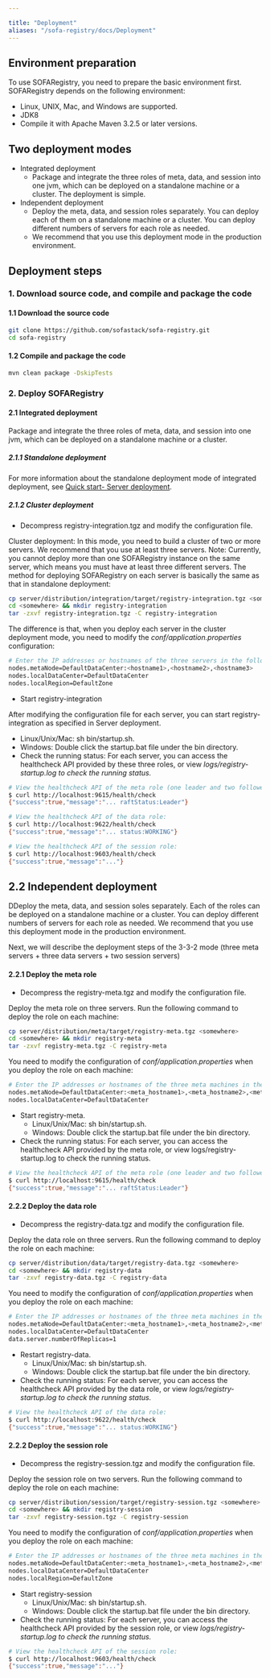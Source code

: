 ```yaml
---

title: "Deployment"
aliases: "/sofa-registry/docs/Deployment"
---
```


## Environment preparation

To use SOFARegistry, you need to prepare the basic environment first. SOFARegistry depends on the following environment:

* Linux, UNIX, Mac, and Windows are supported.
* JDK8
* Compile it with Apache Maven 3.2.5 or later versions.

## Two deployment modes

* Integrated deployment
   * Package and integrate the three roles of meta, data, and session into one jvm, which can be deployed on a standalone machine or a cluster. The deployment is simple.
* Independent deployment
   * Deploy the meta, data, and session roles separately. You can deploy each of them on a standalone machine or a cluster. You can deploy different numbers of servers for each role as needed.
   * We recommend that you use this deployment mode in the production environment.

## Deployment steps

### 1. Download source code, and compile and package the code

#### 1.1 Download the source code

```bash
git clone https://github.com/sofastack/sofa-registry.git
cd sofa-registry
```

#### 1.2 Compile and package the code

```bash
mvn clean package -DskipTests
```

### 2. Deploy SOFARegistry

#### 2.1 Integrated deployment

Package and integrate the three roles of meta, data, and session into one jvm, which can be deployed on a standalone machine or a cluster. 

##### 2.1.1 Standalone deployment

For more information about the standalone deployment mode of integrated deployment, see [Quick start- Server deployment](../server-quick-start).

##### 2.1.2 Cluster deployment

* Decompress registry-integration.tgz and modify the configuration file.

Cluster deployment: In this mode, you need to build a cluster of two or more servers. We recommend that you use at least three servers. Note: Currently, you cannot deploy more than one SOFARegistry instance on the same server, which means you must have at least three different servers. The method for deploying SOFARegistry on each server is basically the same as that in standalone deployment:

```bash
cp server/distribution/integration/target/registry-integration.tgz <somewhere>
cd <somewhere> && mkdir registry-integration 
tar -zxvf registry-integration.tgz -C registry-integration
```

The difference is that, when you deploy each server in the cluster deployment mode, you need to modify the *conf/application.properties* configuration:

```bash
# Enter the IP addresses or hostnames of the three servers in the following fields (the hostname will be resolved to the IP address within SOFARegistry)
nodes.metaNode=DefaultDataCenter:<hostname1>,<hostname2>,<hostname3>
nodes.localDataCenter=DefaultDataCenter
nodes.localRegion=DefaultZone
```

* Start registry-integration

After modifying the configuration file for each server, you can start registry-integration as specified in Server deployment.

* Linux/Unix/Mac: sh bin/startup.sh.
* Windows: Double click the startup.bat file under the bin directory.
* Check the running status: For each server, you can access the healthcheck API provided by these three roles, or view *logs/registry-startup.log to check the running status.*

```bash
# View the healthcheck API of the meta role (one leader and two followers):
$ curl http://localhost:9615/health/check
{"success":true,"message":"... raftStatus:Leader"}

# View the healthcheck API of the data role:
$ curl http://localhost:9622/health/check
{"success":true,"message":"... status:WORKING"}

# View the healthcheck API of the session role:
$ curl http://localhost:9603/health/check
{"success":true,"message":"..."}
```

## 2.2 Independent deployment

DDeploy the meta, data, and session soles separately. Each of the roles can be deployed on a standalone machine or a cluster. You can deploy different numbers of servers for each role as needed. We recommend that you use this deployment mode in the production environment.

Next, we will describe the deployment steps of the 3-3-2 mode (three meta servers + three data servers + two session servers)

#### 2.2.1 Deploy the meta role

* Decompress the registry-meta.tgz and modify the configuration file.

Deploy the meta role on three servers. Run the following command to deploy the role on each machine:

```bash
cp server/distribution/meta/target/registry-meta.tgz <somewhere>
cd <somewhere> && mkdir registry-meta 
tar -zxvf registry-meta.tgz -C registry-meta
```

You need to modify the configuration of *conf/application.properties* when you deploy the role on each machine:

```bash
# Enter the IP addresses or hostnames of the three meta machines in the following fields (the hostname will be resolved to the IP address within SOFARegistry).
nodes.metaNode=DefaultDataCenter:<meta_hostname1>,<meta_hostname2>,<meta_hostname3>
nodes.localDataCenter=DefaultDataCenter
```

* Start registry-meta.
   * Linux/Unix/Mac: sh bin/startup.sh.
   * Windows: Double click the startup.bat file under the bin directory.
* Check the running status: For each server, you can access the healthcheck API provided by the meta role, or view logs/registry-startup.log to check the running status.

```bash
# View the healthcheck API of the meta role (one leader and two followers):
$ curl http://localhost:9615/health/check
{"success":true,"message":"... raftStatus:Leader"}
```

#### 2.2.2 Deploy the data role

* Decompress the registry-data.tgz and modify the configuration file.

Deploy the data role on three servers. Run the following command to deploy the role on each machine:

```bash
cp server/distribution/data/target/registry-data.tgz <somewhere>
cd <somewhere> && mkdir registry-data 
tar -zxvf registry-data.tgz -C registry-data
```

You need to modify the configuration of *conf/application.properties* when you deploy the role on each machine:

```bash
# Enter the IP addresses or hostnames of the three meta machines in the following fields (the hostname will be resolved to the IP address within SOFARegistry).
nodes.metaNode=DefaultDataCenter:<meta_hostname1>,<meta_hostname2>,<meta_hostname3>
nodes.localDataCenter=DefaultDataCenter
data.server.numberOfReplicas=1
```

* Restart registry-data.
   * Linux/Unix/Mac: sh bin/startup.sh.
   * Windows: Double click the startup.bat file under the bin directory.
* Check the running status: For each server, you can access the healthcheck API provided by the data role, or view *logs/registry-startup.log to check the running status.*

```bash
# View the healthcheck API of the data role:
$ curl http://localhost:9622/health/check
{"success":true,"message":"... status:WORKING"}
```

#### 2.2.2 Deploy the session role

* Decompress the registry-session.tgz and modify the configuration file.

Deploy the session role on two servers. Run the following command to deploy the role on each machine:

```bash
cp server/distribution/session/target/registry-session.tgz <somewhere>
cd <somewhere> && mkdir registry-session 
tar -zxvf registry-session.tgz -C registry-session
```

You need to modify the configuration of *conf/application.properties* when you deploy the role on each machine:

```bash
# Enter the IP addresses or hostnames of the three meta machines in the following fields (the hostname will be resolved to the IP address within SOFARegistry).
nodes.metaNode=DefaultDataCenter:<meta_hostname1>,<meta_hostname2>,<meta_hostname3>
nodes.localDataCenter=DefaultDataCenter
nodes.localRegion=DefaultZone
```

* Start registry-session
   * Linux/Unix/Mac: sh bin/startup.sh.
   * Windows: Double click the startup.bat file under the bin directory.
* Check the running status: For each server, you can access the healthcheck API provided by the session role, or view *logs/registry-startup.log to check the running status.*

```bash
# View the healthcheck API of the session role:
$ curl http://localhost:9603/health/check
{"success":true,"message":"..."}
```

